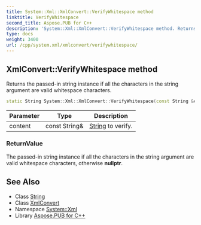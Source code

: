 ```yaml
---
title: System::Xml::XmlConvert::VerifyWhitespace method
linktitle: VerifyWhitespace
second_title: Aspose.PUB for C++
description: 'System::Xml::XmlConvert::VerifyWhitespace method. Returns the passed-in string instance if all the characters in the string argument are valid whitespace characters in C++.'
type: docs
weight: 3400
url: /cpp/system.xml/xmlconvert/verifywhitespace/
---
```

## XmlConvert::VerifyWhitespace method


Returns the passed-in string instance if all the characters in the string argument are valid whitespace characters.

```cpp
static String System::Xml::XmlConvert::VerifyWhitespace(const String &content)
```


| Parameter | Type | Description |
| --- | --- | --- |
| content | const String\& | [String](../../../system/string/) to verify. |

### ReturnValue

The passed-in string instance if all the characters in the string argument are valid whitespace characters, otherwise **nullptr**.

## See Also

* Class [String](../../../system/string/)
* Class [XmlConvert](../)
* Namespace [System::Xml](../../)
* Library [Aspose.PUB for C++](../../../)
